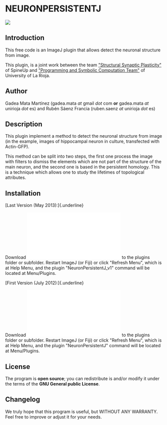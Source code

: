 # NEURONPERSISTENTJ

![](/plugin/utilities/neuronpersistentj/abs_npj.jpg)

## Introduction

This free code is an ImageJ plugin that allows detect the neuronal
structure from image.

This plugin, is a joint work between the team [\"Structural Synaptic
Plasticity\"](http://spineup.jimdo.com/) of SpineUp and [\"Programming
and Symbolic Computation Team"](https://esus.unirioja.es/psycotrip/) of
University of La Rioja.

## Author

Gadea Mata Martínez (gadea.mata *at* gmail *dot* com **or** gadea.mata
*at* unirioja *dot* es) and Rubén Sáenz Francia (ruben.saenz *at*
unirioja *dot* es)

## Description

This plugin implement a method to detect the neuronal structure from
image (in the example, images of hippocampal neuron in culture,
transfected with Actin-GFP).

This method can be split into two steps, the first one process the image
with filters to dismiss the elements which are not part of the structure
of the main neuron, and the second one is based in the persistent
homology. This is a technique which allows one to study the lifetimes of
topological attributes.

## Installation

[Last Version (May 2013):]{.underline}

Download
![](/plugin/utilities/neuronpersistentj/neuronpersistentj_v1.jar) to the
plugins folder or subfolder. Restart ImageJ (or Fiji) or click \"Refresh
Menu\", which is at Help Menu, and the plugin \"NeuronPersistentJ_v1\"
command will be located at Menu/Plugins.

[First Version (July 2012):]{.underline}

Download ![](/plugin/utilities/neuronpersistentj/neuronpersistentj_.jar)
to the plugins folder or subfolder. Restart ImageJ (or Fiji) or click
\"Refresh Menu\", which is at Help Menu, and the plugin
\"NeuronPersistentJ\" command will be located at Menu/Plugins.

## License

The program is **open source**; you can redistribute is and/or modify it
under the terms of the **GNU General public License**.

## Changelog

We truly hope that this program is useful, but WITHOUT ANY WARRANTY.
Feel free to improve or adjust it for your needs.
